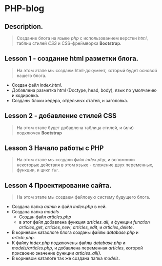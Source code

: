 # PHP-blog
## Description.
> Создание блога на языке _php_ с использованием верстки _html_, таблиц стилей _CSS_ и CSS-фреймворка **Bootstrap**.
## Lesson 1 - создание html разметки блога.
> На этом этапе мы создаем html-документ, который будет основой нашего блога.
>
- Создан файл _index.html_.
- Добавлена разметка html (Doctype, head, body), язык по умолчанию и кодировка.
- Созданы блоки хедера, отдельных статей, и заголовка.

## Lesson 2 - добавление стилей CSS
> На этом этапе будет добавлена таблица стилей, и (или) подключен **Bootstrap**

## Lesson 3 Начало работы с PHP
> На этом этапе мы создали файл _index.php_, и вспомнили некоторые действия в этом языке - сложение двух переменных, функции, и цикл `for`.

## Lesson 4 Проектирование сайта.
> На этом этапе мы создаем файловую систему будущего блога.
- Создана папка _admin_ и файл _index.php_ в ней.
- Создана папка _models_
  - Создан файл _articles.php_
  - в этот файл добавлена функция _articles_all_, и функции _function articles_get_, _articles_new_, _articles_edit_, и _articles_delete_.
- В корневом катаологе блога созданы файлы _database.php_ и _article.php_.
- К файлу _index.php_ подключены файлы _database.php_ и _models/articles.php_, и добавлена переменная _articles_, которой присвоено значение функции _articles_all()_.
- В корневом каталоге так же создана папка _models_.


 
 